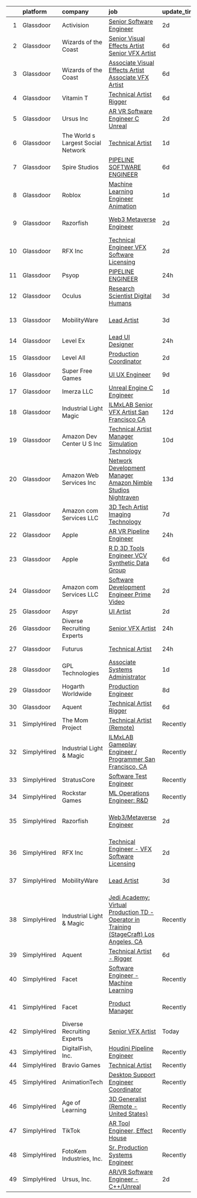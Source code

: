 

|    | platform    | company                            | job                                                                                                                                                                                                                                                                                                                                                                                                                                                                                                                                                                                                                                                                                                                                                                                                                                                                                                                                                                                                                                                                                                                                                                                                                                                                                                                                                                                             | update_time   | location                         |
|---:|:------------|:-----------------------------------|:------------------------------------------------------------------------------------------------------------------------------------------------------------------------------------------------------------------------------------------------------------------------------------------------------------------------------------------------------------------------------------------------------------------------------------------------------------------------------------------------------------------------------------------------------------------------------------------------------------------------------------------------------------------------------------------------------------------------------------------------------------------------------------------------------------------------------------------------------------------------------------------------------------------------------------------------------------------------------------------------------------------------------------------------------------------------------------------------------------------------------------------------------------------------------------------------------------------------------------------------------------------------------------------------------------------------------------------------------------------------------------------------|:--------------|:---------------------------------|
|  1 | Glassdoor   | Activision                         | [Senior Software Engineer](https://www.glassdoor.com/partner/jobListing.htm?pos=112&ao=1136043&s=58&guid=00000181b88e9fd9b6f95babd52879ef&src=GD_JOB_AD&t=SR&vt=w&cs=1_0cdb112a&cb=1656658764035&jobListingId=1007969901064&jrtk=3-0-1g6s8t807j4ht801-1g6s8t80mghra800-7a55016f89c17e92-)                                                                                                                                                                                                                                                                                                                                                                                                                                                                                                                                                                                                                                                                                                                                                                                                                                                                                                                                                                                                                                                                                                       | 2d            | Irvine, CA                       |
|  2 | Glassdoor   | Wizards of the Coast               | [Senior Visual Effects Artist   Senior VFX Artist](https://www.glassdoor.com/partner/jobListing.htm?pos=125&ao=1136043&s=58&guid=00000181b88e9fd9b6f95babd52879ef&src=GD_JOB_AD&t=SR&vt=w&ea=1&cs=1_8d237130&cb=1656658764037&jobListingId=1007961509552&jrtk=3-0-1g6s8t807j4ht801-1g6s8t80mghra800-6436024f98db2467-)                                                                                                                                                                                                                                                                                                                                                                                                                                                                                                                                                                                                                                                                                                                                                                                                                                                                                                                                                                                                                                                                          | 6d            | Renton, WA                       |
|  3 | Glassdoor   | Wizards of the Coast               | [Associate Visual Effects Artist   Associate VFX Artist](https://www.glassdoor.com/partner/jobListing.htm?pos=118&ao=1136043&s=58&guid=00000181b88e9fd9b6f95babd52879ef&src=GD_JOB_AD&t=SR&vt=w&ea=1&cs=1_460671f7&cb=1656658764036&jobListingId=1007961505800&jrtk=3-0-1g6s8t807j4ht801-1g6s8t80mghra800-40b4fe3b46a0262c-)                                                                                                                                                                                                                                                                                                                                                                                                                                                                                                                                                                                                                                                                                                                                                                                                                                                                                                                                                                                                                                                                    | 6d            | Renton, WA                       |
|  4 | Glassdoor   | Vitamin T                          | [Technical Artist   Rigger](https://www.glassdoor.com/partner/jobListing.htm?pos=108&ao=1110586&s=58&guid=00000181b88e9fd9b6f95babd52879ef&src=GD_JOB_AD&t=SR&vt=w&cs=1_cae7a966&cb=1656658764035&jobListingId=1007962317063&cpc=8795CF9063CD573D&jrtk=3-0-1g6s8t807j4ht801-1g6s8t80mghra800-d1729e2342f72383--6NYlbfkN0DMrcEu7yrtATojKJA7cEzGQ3FdRGWLh0CZQInL4ECGI6k5tN82kdM0cJmh4vC7GgjpjbQeE5vFHotHBi15vWTIMJ4yAvWAqWsM3yUkfZrfPR5_JbD41woid8Z4aQ0hF9ds56gHuPBjLGMZvZRK5TRRkHcRuaZAXh56ue6QrLIkXxmpqEqWUmb6HqFPCmUaDmrhPUXI0TgvyTtzrTcJemaJfe_StAUTqMNuKERUQJLKW2-U63qKbBXNmumibSSHALmHF0-0CYS6wiBQhh0DBZr_fQiPTdDSsHkr36gtTiy25CPlDUQGRNgIqFw88OR6dcAsePgnjxhWxWvKcn8xaXWndjP4DuRVXGLYlyIDu7okiLu_NmJy2MLX6xooEKyvO9Umj4xjBZxC6rbYi3uwZzbK0dv2Dmqi4a9eRgxNcQLBYMbifX1JBAmi5TGRPNZD-ZWQAaASsWI_DQ%3D%3D)                                                                                                                                                                                                                                                                                                                                                                                                                                                                                                                                                                                     | 6d            | Austin, TX                       |
|  5 | Glassdoor   | Ursus  Inc                         | [AR VR Software Engineer   C   Unreal](https://www.glassdoor.com/partner/jobListing.htm?pos=106&ao=1110586&s=58&guid=00000181b88e9fd9b6f95babd52879ef&src=GD_JOB_AD&t=SR&vt=w&ea=1&cs=1_4b2dfd83&cb=1656658764035&jobListingId=1007969050651&cpc=42BEC95245890617&jrtk=3-0-1g6s8t807j4ht801-1g6s8t80mghra800-c811509229c9bbc7--6NYlbfkN0CT8vBT9H5mqECx2dfLV_FONLPDKpIRssxVwtj05Tmm4rA5I0VNOPdM1oYsK66ov5pV4Zus2-jJSbUth7NcKK-kLo8czFpciynxZ6EfaFe_xYms4I96zW5KGvSBqTPFaTVdE06zf1J-6uw6VWMrFwo1uRLmUxHjoRqP5LFo6wVX1R65UjFH7ycvYAsr63uZ_emA_13J0mM1JXN2vCtEMYylELYmPwZo4j9c53k3lISftqsNyik2pAlRix-AalDlzjKBamKRhHvt2qsuT3Omsis3yOF4KDEIlNgGAlEHUtZIOLMG16VQj4PWkYlqsPvxzTMoGk-t2MlC5R6lDSXB9h8A0jaNIKpt6GkiaAWlWmHVq2QVJi6TAJI_A1bIF-Y_R3uK7KTSFCir5q30m6JfwcVfC1laZLbK8dlBryw2sQLXp6HR7CiLEGYdGzkinvNV-5jZ5JFuFlX4KC3CG61OrGLA4e14iQzZXj_CLLO4DLw8PWAaqK4wy9PkoQ_wOGWTy9SqFxtTOgls34NEbvJ66rfecxKJpnADRqzOyLrLKJZvDixR_pn8j0EZgArpZCVGlz2FdfuC-3coOdTM4d2kAgL-jXpHANVpy3_5vnOxHu7Txf1o5S7jq-JJAskuEWMl7jqc3Tcj2MnwbMiKBP-3Brqa69VZZt0UxyFvw9o-EWhqNJiJrcP3myYKcxzrnLZTtRq0DHl9ErV2B-2tBJhd_3it_LrkQlTjoS8gDGditmuJoMhJhpvrM-aHkoGy_bPQbPhN8cfoSB9r9JxfmzETKATVlNi0vzyyvZxFukAUG8EtE9DzlwDopyzJB_Uu_CJNasDgyITlmIcs2xg317dGNNxaoF5DErACBleS-sDLhfyLmFxD4RYADoAbJKe2ZPaGZLYv2w_fT1mUUzZwSxv7nfBu-38WMVa3ZXwa3Wl50_GeD-TaowIKqLvQxNXhn6f0X6aS54KaId5Iu4ddEoNRjq8DtNsW6O3M997dnSNnO990fi_D870xboJg) | 2d            | Redmond, WA                      |
|  6 | Glassdoor   | The World s Largest Social Network | [Technical Artist](https://www.glassdoor.com/partner/jobListing.htm?pos=107&ao=1110586&s=58&guid=00000181b88e9fd9b6f95babd52879ef&src=GD_JOB_AD&t=SR&vt=w&ea=1&cs=1_3fbde50c&cb=1656658764035&jobListingId=1007972058928&cpc=B101C867B3EF2D75&jrtk=3-0-1g6s8t807j4ht801-1g6s8t80mghra800-bf3dcd47278e5f11--6NYlbfkN0DSgjPPcnEdvoK3uuxfISLALE6pB1FR7YSHOr_tSg5_QGIhoz_2VqUepdcKLBLI_zSBY0VHBv21r8dbCXesfKQZOxw0qyOivPklnNgqwns9pHPtCfiKDACV6tU3lntCc4LiAQvwjjQbzNhwqcxk7KWyRciRG1LjqrzwV417buAxQv-h0cuXzTZtr7h0n3RzPZelpl90VQ-x00eHavNdfWQZw1gCWsYn3b-3llM2DoJQD-U5aFxfRQv1tsHSS6dG_yPALCgGzdtTztGqKOrNXEGkydsF_6EYhwgtPcLsxT4oMR1h7C6CV-RNcofU79WOow021DHqgwXo-Zh_rDKQEhcjVWdz4b1ce_d6S_tbM32zBqXMRytsLJgHmzVsmtBU8ajtHlvW80vFXG5zyyU1iJYAciNHwNmABnMvloN6jE-RByCz7VZjXK0yg7hab_cL8r__DNY_UOcO7r9lYK9oKAeu0Fc9IwfM3SCuqkDmKiuTYRALjvdDtyMIuwFdzRZFXsgMujtvCVW7jqQWZbnm7jffdm_MmQ5UmWaspPGucpbdMMKuBNTjKEqzQ8adDOe1NHntjAu2-WvIziRqvaswtwi4)                                                                                                                                                                                                                                                                                                                                                                                                                                                     | 1d            | New York, NY                     |
|  7 | Glassdoor   | Spire Studios                      | [PIPELINE SOFTWARE ENGINEER](https://www.glassdoor.com/partner/jobListing.htm?pos=116&ao=1136043&s=58&guid=00000181b88e9fd9b6f95babd52879ef&src=GD_JOB_AD&t=SR&vt=w&cs=1_eaf924b2&cb=1656658764035&jobListingId=1007961224167&jrtk=3-0-1g6s8t807j4ht801-1g6s8t80mghra800-6ff220b5f417c725-)                                                                                                                                                                                                                                                                                                                                                                                                                                                                                                                                                                                                                                                                                                                                                                                                                                                                                                                                                                                                                                                                                                     | 6d            | Los Angeles, CA                  |
|  8 | Glassdoor   | Roblox                             | [Machine Learning Engineer  Animation](https://www.glassdoor.com/partner/jobListing.htm?pos=114&ao=1136043&s=58&guid=00000181b88e9fd9b6f95babd52879ef&src=GD_JOB_AD&t=SR&vt=w&cs=1_1b4169d1&cb=1656658764035&jobListingId=1007971404195&jrtk=3-0-1g6s8t807j4ht801-1g6s8t80mghra800-2c45786d963eb6f7-)                                                                                                                                                                                                                                                                                                                                                                                                                                                                                                                                                                                                                                                                                                                                                                                                                                                                                                                                                                                                                                                                                           | 1d            | San Mateo, CA                    |
|  9 | Glassdoor   | Razorfish                          | [Web3 Metaverse Engineer](https://www.glassdoor.com/partner/jobListing.htm?pos=124&ao=1136043&s=58&guid=00000181b88e9fd9b6f95babd52879ef&src=GD_JOB_AD&t=SR&vt=w&ea=1&cs=1_9635d12d&cb=1656658764036&jobListingId=1007969878105&jrtk=3-0-1g6s8t807j4ht801-1g6s8t80mghra800-abe258371a5f2c9f-)                                                                                                                                                                                                                                                                                                                                                                                                                                                                                                                                                                                                                                                                                                                                                                                                                                                                                                                                                                                                                                                                                                   | 2d            | San Luis Obispo, CA              |
| 10 | Glassdoor   | RFX Inc                            | [Technical Engineer   VFX Software Licensing](https://www.glassdoor.com/partner/jobListing.htm?pos=111&ao=1136043&s=58&guid=00000181b88e9fd9b6f95babd52879ef&src=GD_JOB_AD&t=SR&vt=w&ea=1&cs=1_f5b94260&cb=1656658764035&jobListingId=1007969767499&jrtk=3-0-1g6s8t807j4ht801-1g6s8t80mghra800-5c2105b507ce4129-)                                                                                                                                                                                                                                                                                                                                                                                                                                                                                                                                                                                                                                                                                                                                                                                                                                                                                                                                                                                                                                                                               | 2d            | Los Angeles, CA                  |
| 11 | Glassdoor   | Psyop                              | [PIPELINE ENGINEER](https://www.glassdoor.com/partner/jobListing.htm?pos=109&ao=1136043&s=58&guid=00000181b88e9fd9b6f95babd52879ef&src=GD_JOB_AD&t=SR&vt=w&cs=1_e6533936&cb=1656658764035&jobListingId=1007974492149&jrtk=3-0-1g6s8t807j4ht801-1g6s8t80mghra800-5cf1f9191f3c599b-)                                                                                                                                                                                                                                                                                                                                                                                                                                                                                                                                                                                                                                                                                                                                                                                                                                                                                                                                                                                                                                                                                                              | 24h           | New York, NY                     |
| 12 | Glassdoor   | Oculus                             | [Research Scientist   Digital Humans](https://www.glassdoor.com/partner/jobListing.htm?pos=127&ao=1136043&s=58&guid=00000181b88e9fd9b6f95babd52879ef&src=GD_JOB_AD&t=SR&vt=w&cs=1_5bff0b96&cb=1656658764037&jobListingId=1007967257961&jrtk=3-0-1g6s8t807j4ht801-1g6s8t80mghra800-7dc8fdb50b2f6170-)                                                                                                                                                                                                                                                                                                                                                                                                                                                                                                                                                                                                                                                                                                                                                                                                                                                                                                                                                                                                                                                                                            | 3d            | Sausalito, CA                    |
| 13 | Glassdoor   | MobilityWare                       | [Lead Artist](https://www.glassdoor.com/partner/jobListing.htm?pos=122&ao=1136043&s=58&guid=00000181b88e9fd9b6f95babd52879ef&src=GD_JOB_AD&t=SR&vt=w&ea=1&cs=1_1c8ccfa3&cb=1656658764036&jobListingId=1007966827449&jrtk=3-0-1g6s8t807j4ht801-1g6s8t80mghra800-f8f9a497a46f0cbc-)                                                                                                                                                                                                                                                                                                                                                                                                                                                                                                                                                                                                                                                                                                                                                                                                                                                                                                                                                                                                                                                                                                               | 3d            | Los Angeles, CA                  |
| 14 | Glassdoor   | Level Ex                           | [Lead UI Designer](https://www.glassdoor.com/partner/jobListing.htm?pos=121&ao=1136043&s=58&guid=00000181b88e9fd9b6f95babd52879ef&src=GD_JOB_AD&t=SR&vt=w&cs=1_65704360&cb=1656658764036&jobListingId=1007974633441&jrtk=3-0-1g6s8t807j4ht801-1g6s8t80mghra800-f8e1bf016c9731b0-)                                                                                                                                                                                                                                                                                                                                                                                                                                                                                                                                                                                                                                                                                                                                                                                                                                                                                                                                                                                                                                                                                                               | 24h           | Remote                           |
| 15 | Glassdoor   | Level All                          | [Production Coordinator](https://www.glassdoor.com/partner/jobListing.htm?pos=105&ao=1110586&s=58&guid=00000181b88e9fd9b6f95babd52879ef&src=GD_JOB_AD&t=SR&vt=w&cs=1_f74463ec&cb=1656658764034&jobListingId=1007967995014&cpc=654405A9B1E0A9F5&jrtk=3-0-1g6s8t807j4ht801-1g6s8t80mghra800-df541b76ced9d09c--6NYlbfkN0CgBgcxuOwrlzWFp0xvOgllyDb1Hw7UsKEX_IsXppgvM6uAJamCvu0R0ybYlbv0ia6rmgaoSuaLc_81_2bn8EiTUWUPSRx3mbi-LsHkwOPttU-O7aNoiN_xrQRB6l3nr62nh6efNpHo5AdJ8UeZ05LrP9qDr99tUiKnc5M7N5ebfyVk5MwvqqCUec-NM345VV3oC0GF8xJ7wL9YWayTPpW7Se8DPr2xFW1tYXIy8asNcAjT5nY7fltLHJlYv60LNK8XweC9p2KIRKB_mjqaw1guX67db6ISVcoegMM8f-H-kaJEzNPnRr9onJcCwmackRMbQMrAQ9lWVBAtOaEwPRhoNfUNPYad4t728npyVeORB_BoDBvZAWk8_2aaf0yheffNYl6Iz2n7MTawwIlkpiIRl-pcDCsvvpvWXrHRfKIe1buUZFfoo9RDl4hehlnR0BQqm8Ys99WHH-3OJld5RYS8OlS30rQjpZf1UxJFHgGJMFjE0wSpHDqMAH74rJ8fcjZhmxvMqZ8s_g%3D%3D)                                                                                                                                                                                                                                                                                                                                                                                                                                                                                                                        | 2d            | New York, NY                     |
| 16 | Glassdoor   | Super Free Games                   | [UI UX Engineer](https://www.glassdoor.com/partner/jobListing.htm?pos=129&ao=1136043&s=58&guid=00000181b88e9fd9b6f95babd52879ef&src=GD_JOB_AD&t=SR&vt=w&ea=1&cs=1_faf7d990&cb=1656658764037&jobListingId=1007954251191&jrtk=3-0-1g6s8t807j4ht801-1g6s8t80mghra800-1991ac47419063c1-)                                                                                                                                                                                                                                                                                                                                                                                                                                                                                                                                                                                                                                                                                                                                                                                                                                                                                                                                                                                                                                                                                                            | 9d            | Remote                           |
| 17 | Glassdoor   | Imerza  LLC                        | [Unreal Engine   C   Engineer](https://www.glassdoor.com/partner/jobListing.htm?pos=120&ao=1136043&s=58&guid=00000181b88e9fd9b6f95babd52879ef&src=GD_JOB_AD&t=SR&vt=w&ea=1&cs=1_31d8295c&cb=1656658764036&jobListingId=1007970020041&jrtk=3-0-1g6s8t807j4ht801-1g6s8t80mghra800-fb777339c86bb3c2-)                                                                                                                                                                                                                                                                                                                                                                                                                                                                                                                                                                                                                                                                                                                                                                                                                                                                                                                                                                                                                                                                                              | 1d            | Remote                           |
| 18 | Glassdoor   | Industrial Light   Magic           | [ILMxLAB Senior VFX Artist San Francisco  CA](https://www.glassdoor.com/partner/jobListing.htm?pos=110&ao=1136043&s=58&guid=00000181b88e9fd9b6f95babd52879ef&src=GD_JOB_AD&t=SR&vt=w&cs=1_355ed533&cb=1656658764035&jobListingId=1007948705474&jrtk=3-0-1g6s8t807j4ht801-1g6s8t80mghra800-2781d1225f138c5c-)                                                                                                                                                                                                                                                                                                                                                                                                                                                                                                                                                                                                                                                                                                                                                                                                                                                                                                                                                                                                                                                                                    | 12d           | San Francisco, CA                |
| 19 | Glassdoor   | Amazon Dev Center U S   Inc        | [Technical Artist Manager  Simulation Technology](https://www.glassdoor.com/partner/jobListing.htm?pos=128&ao=1136043&s=58&guid=00000181b88e9fd9b6f95babd52879ef&src=GD_JOB_AD&t=SR&vt=w&cs=1_271a7370&cb=1656658764037&jobListingId=1007952231732&jrtk=3-0-1g6s8t807j4ht801-1g6s8t80mghra800-2bae547981c6fafe-)                                                                                                                                                                                                                                                                                                                                                                                                                                                                                                                                                                                                                                                                                                                                                                                                                                                                                                                                                                                                                                                                                | 10d           | Florida                          |
| 20 | Glassdoor   | Amazon Web Services  Inc           | [Network Development Manager  Amazon Nimble Studios Nightraven](https://www.glassdoor.com/partner/jobListing.htm?pos=123&ao=1136043&s=58&guid=00000181b88e9fd9b6f95babd52879ef&src=GD_JOB_AD&t=SR&vt=w&cs=1_d164bdee&cb=1656658764036&jobListingId=1007946577106&jrtk=3-0-1g6s8t807j4ht801-1g6s8t80mghra800-b8bd749cf4b2d24c-)                                                                                                                                                                                                                                                                                                                                                                                                                                                                                                                                                                                                                                                                                                                                                                                                                                                                                                                                                                                                                                                                  | 13d           | Culver City, CA                  |
| 21 | Glassdoor   | Amazon com Services LLC            | [3D Tech Artist  Imaging Technology](https://www.glassdoor.com/partner/jobListing.htm?pos=130&ao=1136043&s=58&guid=00000181b88e9fd9b6f95babd52879ef&src=GD_JOB_AD&t=SR&vt=w&cs=1_fdeef1f0&cb=1656658764037&jobListingId=1007959102959&jrtk=3-0-1g6s8t807j4ht801-1g6s8t80mghra800-64cff8bf6b29a701-)                                                                                                                                                                                                                                                                                                                                                                                                                                                                                                                                                                                                                                                                                                                                                                                                                                                                                                                                                                                                                                                                                             | 7d            | New York, NY                     |
| 22 | Glassdoor   | Apple                              | [AR VR Pipeline Engineer](https://www.glassdoor.com/partner/jobListing.htm?pos=102&ao=1110586&s=58&guid=00000181b88e9fd9b6f95babd52879ef&src=GD_JOB_AD&t=SR&vt=w&cs=1_3dae17c3&cb=1656658764034&jobListingId=1007972446641&cpc=AC285F3A3ECA6BB0&jrtk=3-0-1g6s8t807j4ht801-1g6s8t80mghra800-1d5f2db8634c51cf--6NYlbfkN0BvKrLyj5gPmtZO9T8euul8TCxuuKNOtzRJOomxnwSEodTz2Bc-sPZlbtkML8D-m4qT2DjEjpQKGDgNwmz0vov5PPHhWcBL3nQTJXNeBfVuz2_zERcmGp94VjvwpFB1CDCw33aHp4649kAZagZuh0c82_Ag1blRGzs46LO7IearL66muacGMpJM_aku-lY8y59de-sqW7xxD9t74U8ua_fOQ94d5kcjMjN4KIPsHxw9kP59A3r6_QB8p7S8UjMCJSs6w3WtR5kggd7nxAZhq_WuZGdmODzbIuSlRc-p7D7VPjxhOWyc5ug7532ehPtMPgS4NlIEP-jjm64RPP3VYe50ZoqRPjkLHL7BCGqovhFniD42I_VfStGd72mE6FU5T6vvLjv1PfrEujp30suDbe8g8KdYiEua8xgBY6mik0a5ZGdibIycLgJ7tmDmdUr6TSZ3hL74OGXsZz32R8RoUnBl-gJb_TVLFOWmZNbsOgZtPVG8z5m-Qkhg7RU-wFoMSLk7yxgHmIjCRrXw-vUhtufHtTVBUgkCrha4fvBt4f-XUh8JgdgPLpbHutPzthOjUIqchhOCto0KWL0fZb0UAikvfozEs2MMJgwv3a4Scyegnbdz-oggDtTMYl1GVgbwORaotPOlVkFbRMTG4ApyU9q2wpBR3I0LwRMNM-QnZg_GgOVFDAa-O5SeR6QeMrL_R2J6nqAdAbvXfareIgHbkBj4WN28glWhst9FoN6UR8Tzlqcpbryq4TKON3ELd0F-NVYDAgF-iNQ37gsOGdyW1gIwUTaE2bBuPB_vAQHxOfnzxddJsIAoC5ItGrsLsyR2-OEwarlszZhpsVr0LdjNFNX6bt0uH5vKYiIkVJ3K4HnP7Aizi_P89FXC7HXY9gFew7q-zf0xzwgLE2Uw9wmguXwNgZDyArt5eUwR02OIXnaYXuxzv-TuN20v2qofbq1xPZg%3D)                                                                     | 24h           | Boulder, CO                      |
| 23 | Glassdoor   | Apple                              | [R D 3D Tools Engineer  VCV Synthetic Data Group](https://www.glassdoor.com/partner/jobListing.htm?pos=103&ao=1110586&s=58&guid=00000181b88e9fd9b6f95babd52879ef&src=GD_JOB_AD&t=SR&vt=w&cs=1_fab482f5&cb=1656658764034&jobListingId=1007962892262&cpc=8795CF9063CD573D&jrtk=3-0-1g6s8t807j4ht801-1g6s8t80mghra800-19fdc6297cacd5db--6NYlbfkN0BvKrLyj5gPmtZO9T8euul8TCxuuKNOtzRJOomxnwSEodTz2Bc-sPZlz8WNnvX-SLkwPoDxVmkUFuddeih5uNPNsAX-ifHxuS9pGyw2I4fjRplIYls6YniU77G5a8oP8NeAXXiu7iorHBFCbRsotv4NwEIonBHfCG2V6jj8LDkijuvnKEsrVk8lIYhlv6WRUUgD9JoYCMT0v0M1sZx3ENV3XXQ9cDAcftx6pgaPTryqG-Y66M0cq4C78yIhzukcGTIYlE0OGj6ej_BXoOH-eukaIO_VKTBptiwROJaftjUYVKZ6vVvIfVtsI4dR4rXot0E1W1wudUH8OrFegGrc_nzmK8T5KsJI7YRPBp3ElOY0Qz2a9Ku1uCP8oO4RicW65KCBQvVNTc8gpHjpaKm9l3O68Iwa6oyGu5VbiI-29lj8zZiI_dSxgKtzY__xUcsE_6ArSe_Cb2NFof-k0aS2Wg-a-svscJhGQCGoey_2oKkSgJk2W_M7PZHk1_fORVr9WLmPS6LiLBAZ-ipwFwTPFwirVL4PHy7ie4eZZYfsi_J2xuYtkNBSKr6nWS2FUHuk_ZicM10W-7lTW7cqnZxWX-PBumRJZqv0M2Kw4Q6LX0SgR8j9iH8G1H-x8FT2k57IAKchBIDV8tJzO0lVTeaBAA53qzZ-TuvJgRRZJehJUqoNspSnPRaKc5LgoBQMGZbeQhmhzxZuGR8VpWDu69m0n4sLVhTn1GTi-s6RTrc2jRA6EOj_px5FM_EsplacwMgCbTflii0I-2XbdAWzt2X5wxdpo219V_zoIKO32HlkwL59YN72j3XEOaoRU0uuyKv3DoZFp-jYrRVh17qIpybvZ9dmZ2P1r3oQa9pcE6-9Y_dyA1vo6F6b2DXjwHdkvxHnMzBqp2PrGGMeVOa0Zg8lvwrQYDBfCScj1tXQcUzDLXFDNgidq7Qtg8L8iFesUYD5fX5XUSm9QiiXeN4P_8NrUMdbzkPsROJU7m8%3D)             | 6d            | Seattle, WA                      |
| 24 | Glassdoor   | Amazon com Services LLC            | [Software Development Engineer  Prime Video](https://www.glassdoor.com/partner/jobListing.htm?pos=113&ao=1136043&s=58&guid=00000181b88e9fd9b6f95babd52879ef&src=GD_JOB_AD&t=SR&vt=w&cs=1_1ffc6da5&cb=1656658764035&jobListingId=1007969191089&jrtk=3-0-1g6s8t807j4ht801-1g6s8t80mghra800-71f8679cbfef8543-)                                                                                                                                                                                                                                                                                                                                                                                                                                                                                                                                                                                                                                                                                                                                                                                                                                                                                                                                                                                                                                                                                     | 2d            | Seattle, WA                      |
| 25 | Glassdoor   | Aspyr                              | [UI Artist](https://www.glassdoor.com/partner/jobListing.htm?pos=126&ao=1136043&s=58&guid=00000181b88e9fd9b6f95babd52879ef&src=GD_JOB_AD&t=SR&vt=w&cs=1_391709f7&cb=1656658764037&jobListingId=1007968822419&jrtk=3-0-1g6s8t807j4ht801-1g6s8t80mghra800-bb246938ff75f740-)                                                                                                                                                                                                                                                                                                                                                                                                                                                                                                                                                                                                                                                                                                                                                                                                                                                                                                                                                                                                                                                                                                                      | 2d            | Austin, TX                       |
| 26 | Glassdoor   | Diverse Recruiting Experts         | [Senior VFX Artist](https://www.glassdoor.com/partner/jobListing.htm?pos=101&ao=1110586&s=58&guid=00000181b88e9fd9b6f95babd52879ef&src=GD_JOB_AD&t=SR&vt=w&ea=1&cs=1_58729a37&cb=1656658764034&jobListingId=1007974259830&cpc=9C938E8DE9AD6C02&jrtk=3-0-1g6s8t807j4ht801-1g6s8t80mghra800-4edd5db035af0a42--6NYlbfkN0D1c9E_lxtBajamFj-lua9cc5U_SIG636rCDb_bf3WCXoxWsorxHqzMwcQ7fmk9Hi6SzFab7eknxc7SXT7UpzLVdwsntoMYOHxuIYQm2SssfRA3sgduZ1fZC7lfxLYyX6bVSJQW6SUmByq0L5mMHnTb7P0SqR7MtHjZPTQp0uwuRi1-siDcOVapwX_Qf2BvHYLwFgiZ7c9sFp3FuIt2Doh3kSYNIsJAKyEqfVyykp4jCIC6XSBiFKMxXtYV_dpqqBJR1x-B8ZNcH8pgbZ_8sDKV83EGZjInpmmWLr4EqpTMYGFmSlFjsQGXNG4tcu7wNmvRnKKC2qk92ad35HPzIK1Q4RcxbrgXs-MDq-t0O8uL0BKm-zhdZqnJORdnx-_wuFrO_A3GkMb0JfYs9qU4TN4SnsZYvu0J4Hw3gNosTxqgEcrqmItl-U6fuv4HvkptXDw4vbeHO_6XWpE9Hhv3Xlwy0U8biRP9-WvP3-D5VQi7pFZfzbf3uu-l8ub1IbuLkjDnWO55v88OiXON0VIriutj)                                                                                                                                                                                                                                                                                                                                                                                                                                                                                                                    | 24h           | Remote                           |
| 27 | Glassdoor   | Futurus                            | [Technical Artist](https://www.glassdoor.com/partner/jobListing.htm?pos=117&ao=1136043&s=58&guid=00000181b88e9fd9b6f95babd52879ef&src=GD_JOB_AD&t=SR&vt=w&cs=1_0297b706&cb=1656658764036&jobListingId=1007975388605&jrtk=3-0-1g6s8t807j4ht801-1g6s8t80mghra800-518fd213d530cf2c-)                                                                                                                                                                                                                                                                                                                                                                                                                                                                                                                                                                                                                                                                                                                                                                                                                                                                                                                                                                                                                                                                                                               | 24h           | Atlanta, GA                      |
| 28 | Glassdoor   | GPL Technologies                   | [Associate Systems Administrator](https://www.glassdoor.com/partner/jobListing.htm?pos=119&ao=1136043&s=58&guid=00000181b88e9fd9b6f95babd52879ef&src=GD_JOB_AD&t=SR&vt=w&ea=1&cs=1_2f407df3&cb=1656658764036&jobListingId=1007971604506&jrtk=3-0-1g6s8t807j4ht801-1g6s8t80mghra800-a23ac4272996752b-)                                                                                                                                                                                                                                                                                                                                                                                                                                                                                                                                                                                                                                                                                                                                                                                                                                                                                                                                                                                                                                                                                           | 1d            | New York, NY                     |
| 29 | Glassdoor   | Hogarth Worldwide                  | [Production Engineer](https://www.glassdoor.com/partner/jobListing.htm?pos=115&ao=1136043&s=58&guid=00000181b88e9fd9b6f95babd52879ef&src=GD_JOB_AD&t=SR&vt=w&ea=1&cs=1_e250fc1d&cb=1656658764035&jobListingId=1007957380570&jrtk=3-0-1g6s8t807j4ht801-1g6s8t80mghra800-e930ea62e3d15d41-)                                                                                                                                                                                                                                                                                                                                                                                                                                                                                                                                                                                                                                                                                                                                                                                                                                                                                                                                                                                                                                                                                                       | 8d            | New York, NY                     |
| 30 | Glassdoor   | Aquent                             | [Technical Artist   Rigger](https://www.glassdoor.com/partner/jobListing.htm?pos=104&ao=1110586&s=58&guid=00000181b88e9fd9b6f95babd52879ef&src=GD_JOB_AD&t=SR&vt=w&cs=1_bd2900da&cb=1656658764034&jobListingId=1007962455713&cpc=32EE424DE2B657EB&jrtk=3-0-1g6s8t807j4ht801-1g6s8t80mghra800-baa476b5b72aa624--6NYlbfkN0DMrcEu7yrtATojKJA7cEzGQ3FdRGWLh0CZQInL4ECGI9gD0Wolx9R2v-Aex0-GK07Knq57hB32WFRJXEorE8Gdb1PZY-tcXqFBhkUiSGen-2eUbNVnFuP8e9cXxFMkJuViH_SLlLVlw1G-0kwq843MN7R4rb_7RFzZEuvXSqX5eAdJcELtGP3C9f2uzIIAjcWC0aDTlP81eSjLjgnEt40N51Gul9vseh9uevuYAgubXMv6jUh10kjB3XoJ9QAYAzLsdUlPcQlZxiRfkIDa9QfcdNslOAHqyRI758PRlaQTt2jeuc0jRY75h_O7TT7vEVROyi-DUnFwqQnzAY1muFU_q1lBlEiRP9DVxHpGHJ06sWmaNnAI4KfvnUvtWT49RFWN_IRAXBKLVjot5DI35EWCZW0zz6--XUO0GDyiG6XhWP99AuGBRYkYUqGH79sx6OQ%3D)                                                                                                                                                                                                                                                                                                                                                                                                                                                                                                                                                                                                   | 6d            | Austin, TX                       |
| 31 | SimplyHired | The Mom Project                    | [Technical Artist (Remote)](https://www.simplyhired.com/job/w_v3qtMolkHlbVEkHC_iaB-jTTa0wRdaEDbU6unmiBOhbfIT32yzEg?q=vfx+engineer)                                                                                                                                                                                                                                                                                                                                                                                                                                                                                                                                                                                                                                                                                                                                                                                                                                                                                                                                                                                                                                                                                                                                                                                                                                                              | Recently      | Bell, CA                         |
| 32 | SimplyHired | Industrial Light & Magic           | [ILMxLAB Gameplay Engineer / Programmer San Francisco, CA](https://www.simplyhired.com/job/9zWEc99PG2amVQToeWfiBPXTQLFuFAGCdpdMHqohupvYaOcEPsR5zg?q=vfx+engineer)                                                                                                                                                                                                                                                                                                                                                                                                                                                                                                                                                                                                                                                                                                                                                                                                                                                                                                                                                                                                                                                                                                                                                                                                                               | Recently      | San Francisco, CA                |
| 33 | SimplyHired | StratusCore                        | [Software Test Engineer](https://www.simplyhired.com/job/aOGYDGVDK83Hz36mzFZncYUNgGThbRe4d03IXfkihr8svAuEQu1e3g?q=vfx+engineer)                                                                                                                                                                                                                                                                                                                                                                                                                                                                                                                                                                                                                                                                                                                                                                                                                                                                                                                                                                                                                                                                                                                                                                                                                                                                 | Recently      | Seattle, WA                      |
| 34 | SimplyHired | Rockstar Games                     | [ML Operations Engineer: R&D](https://www.simplyhired.com/job/4UqlRtnLgoaGMicsjYesIr1pOsvzIkP6eOaM6e0xWXRYodvM_Zhi2w?q=vfx+engineer)                                                                                                                                                                                                                                                                                                                                                                                                                                                                                                                                                                                                                                                                                                                                                                                                                                                                                                                                                                                                                                                                                                                                                                                                                                                            | Recently      | Carlsbad, CA                     |
| 35 | SimplyHired | Razorfish                          | [Web3/Metaverse Engineer](https://www.simplyhired.com/job/FwQfbxdY_z3HwA18MAcY668vNI835-S5ggRWFWYIQX1OOQyaGXgplg?q=vfx+engineer)                                                                                                                                                                                                                                                                                                                                                                                                                                                                                                                                                                                                                                                                                                                                                                                                                                                                                                                                                                                                                                                                                                                                                                                                                                                                | 2d            | San Luis Obispo, CA +4 locations |
| 36 | SimplyHired | RFX Inc                            | [Technical Engineer - VFX Software Licensing](https://www.simplyhired.com/job/LhV9zzMDIMQcaHqfgdHRkCLrjfcU9s-iXOS2ZDjhaCguw27kpUunVA?q=vfx+engineer)                                                                                                                                                                                                                                                                                                                                                                                                                                                                                                                                                                                                                                                                                                                                                                                                                                                                                                                                                                                                                                                                                                                                                                                                                                            | 2d            | Los Angeles, CA                  |
| 37 | SimplyHired | MobilityWare                       | [Lead Artist](https://www.simplyhired.com/job/vrIuEVNCacKdVP3ZoiN43QX8IFLqw6GugcXZAWDHocOjRL7GtvH5zQ?q=vfx+engineer)                                                                                                                                                                                                                                                                                                                                                                                                                                                                                                                                                                                                                                                                                                                                                                                                                                                                                                                                                                                                                                                                                                                                                                                                                                                                            | 3d            | Los Angeles, CA                  |
| 38 | SimplyHired | Industrial Light & Magic           | [Jedi Academy: Virtual Production TD - Operator in Training (StageCraft) Los Angeles, CA](https://www.simplyhired.com/job/F7cGtdI0OiHdC1VEu11NJiAYFjM7CcHTeiA2Jm3YZbDgy6YIdSJf3g?q=vfx+engineer)                                                                                                                                                                                                                                                                                                                                                                                                                                                                                                                                                                                                                                                                                                                                                                                                                                                                                                                                                                                                                                                                                                                                                                                                | Recently      | Los Angeles, CA                  |
| 39 | SimplyHired | Aquent                             | [Technical Artist - Rigger](https://www.simplyhired.com/job/mrF9f8dqVBoR06CrnqO4QMg-7rrfDU_22i2PqCg_Bp4vmC_ldftfTg?q=vfx+engineer)                                                                                                                                                                                                                                                                                                                                                                                                                                                                                                                                                                                                                                                                                                                                                                                                                                                                                                                                                                                                                                                                                                                                                                                                                                                              | 6d            | Austin, TX                       |
| 40 | SimplyHired | Facet                              | [Software Engineer - Machine Learning](https://www.simplyhired.com/job/rRl7LpYqGiIowLAwzbrNzMgXtXTFbKgtp-z9fo66PKEqX4Q6nYlO_w?q=vfx+engineer)                                                                                                                                                                                                                                                                                                                                                                                                                                                                                                                                                                                                                                                                                                                                                                                                                                                                                                                                                                                                                                                                                                                                                                                                                                                   | Recently      | San Francisco, CA                |
| 41 | SimplyHired | Facet                              | [Product Manager](https://www.simplyhired.com/job/Z0g2FHG69bl3issjsDc4vsVCum3uU3Iqg_rf-yyzwim2WGJ4_-ylkg?q=vfx+engineer)                                                                                                                                                                                                                                                                                                                                                                                                                                                                                                                                                                                                                                                                                                                                                                                                                                                                                                                                                                                                                                                                                                                                                                                                                                                                        | Recently      | San Francisco, CA                |
| 42 | SimplyHired | Diverse Recruiting Experts         | [Senior VFX Artist](https://www.simplyhired.com/job/uiMQP2IWowivL6tCUav5jMKw-0YaZ34zdfD5sZR5GUI2dVIQjsSuLg?q=vfx+engineer)                                                                                                                                                                                                                                                                                                                                                                                                                                                                                                                                                                                                                                                                                                                                                                                                                                                                                                                                                                                                                                                                                                                                                                                                                                                                      | Today         | Remote                           |
| 43 | SimplyHired | DigitalFish, Inc.                  | [Houdini Pipeline Engineer](https://www.simplyhired.com/job/OXJ8CgFRLaRYJf3fg3fwt2TSgfZcUsBX1X8B0eoRtaOUx5tNd2D2wQ?q=vfx+engineer)                                                                                                                                                                                                                                                                                                                                                                                                                                                                                                                                                                                                                                                                                                                                                                                                                                                                                                                                                                                                                                                                                                                                                                                                                                                              | Recently      | Remote                           |
| 44 | SimplyHired | Bravio Games                       | [Technical Artist](https://www.simplyhired.com/job/leOeylCFD9zPn9B12YNI896KAvi09rOOzvGvHPjuY-gMt7cD_hcrQA?q=vfx+engineer)                                                                                                                                                                                                                                                                                                                                                                                                                                                                                                                                                                                                                                                                                                                                                                                                                                                                                                                                                                                                                                                                                                                                                                                                                                                                       | Recently      | Remote                           |
| 45 | SimplyHired | AnimationTech                      | [Desktop Support Engineer Coordinator](https://www.simplyhired.com/job/VgZNEWar0lUUqgQsLsZ2fST6nv8YKrCovfSNECNdlkz_9LgW9J4leQ?q=vfx+engineer)                                                                                                                                                                                                                                                                                                                                                                                                                                                                                                                                                                                                                                                                                                                                                                                                                                                                                                                                                                                                                                                                                                                                                                                                                                                   | Recently      | Los Angeles, CA                  |
| 46 | SimplyHired | Age of Learning                    | [3D Generalist (Remote - United States)](https://www.simplyhired.com/job/0ZNjFVkgA7GEJAPyHTjj3vVBy-z8l-DL9XchkHiatMPVUL0beEIlOw?q=vfx+engineer)                                                                                                                                                                                                                                                                                                                                                                                                                                                                                                                                                                                                                                                                                                                                                                                                                                                                                                                                                                                                                                                                                                                                                                                                                                                 | Recently      | Glendale, CA                     |
| 47 | SimplyHired | TikTok                             | [AR Tool Engineer, Effect House](https://www.simplyhired.com/job/iM2SfRqlTTMSc6eJYD25qKmgV3Pbd-d8s6I24teIvbc5Ckf4Wi6Qtw?q=vfx+engineer)                                                                                                                                                                                                                                                                                                                                                                                                                                                                                                                                                                                                                                                                                                                                                                                                                                                                                                                                                                                                                                                                                                                                                                                                                                                         | Recently      | Mountain View, CA                |
| 48 | SimplyHired | FotoKem Industries, Inc.           | [Sr. Production Systems Engineer](https://www.simplyhired.com/job/Z3715DiYH3GbQ2ZdJSTcQowrjLKhvjK5kBANivRyfM6-yLLwht1aqg?q=vfx+engineer)                                                                                                                                                                                                                                                                                                                                                                                                                                                                                                                                                                                                                                                                                                                                                                                                                                                                                                                                                                                                                                                                                                                                                                                                                                                        | Recently      | Burbank, CA                      |
| 49 | SimplyHired | Ursus, Inc.                        | [AR/VR Software Engineer - C++/Unreal](https://www.simplyhired.com/job/zPo7WbTyixK9rcPoCVu-e4pkDgo-aY33ALIdcCxSowOIRhICTCU6Sg?q=vfx+engineer)                                                                                                                                                                                                                                                                                                                                                                                                                                                                                                                                                                                                                                                                                                                                                                                                                                                                                                                                                                                                                                                                                                                                                                                                                                                   | 2d            | Redmond, WA                      |